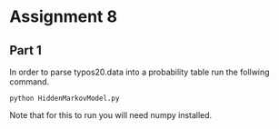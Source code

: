 # Assignment 8
## Part 1
In order to parse typos20.data into a probability table run the follwing command.

```
python HiddenMarkovModel.py
```

Note that for this to run you will need numpy installed.
